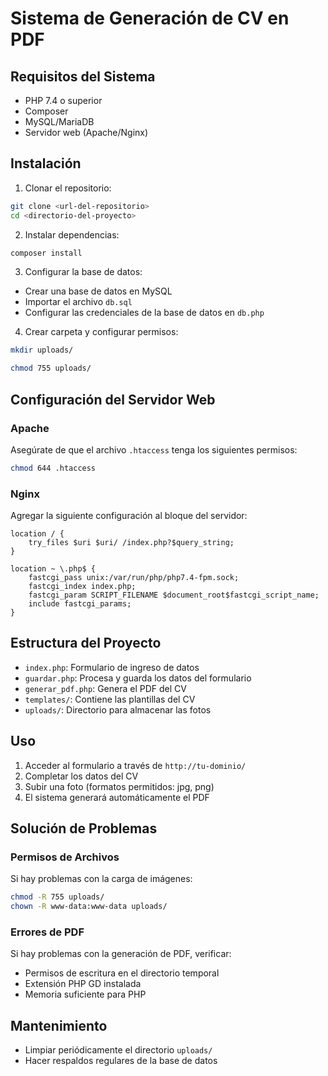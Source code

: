 # Sistema de Generación de CV en PDF

## Requisitos del Sistema
- PHP 7.4 o superior
- Composer
- MySQL/MariaDB
- Servidor web (Apache/Nginx)

## Instalación

1. Clonar el repositorio:
```bash
git clone <url-del-repositorio>
cd <directorio-del-proyecto>
```

2. Instalar dependencias:
```bash
composer install
```

3. Configurar la base de datos:
- Crear una base de datos en MySQL
- Importar el archivo `db.sql`
- Configurar las credenciales de la base de datos en `db.php`

4. Crear carpeta y configurar permisos:
```bash
mkdir uploads/
```

```bash
chmod 755 uploads/
```


## Configuración del Servidor Web

### Apache
Asegúrate de que el archivo `.htaccess` tenga los siguientes permisos:
```bash
chmod 644 .htaccess
```

### Nginx
Agregar la siguiente configuración al bloque del servidor:
```nginx
location / {
    try_files $uri $uri/ /index.php?$query_string;
}

location ~ \.php$ {
    fastcgi_pass unix:/var/run/php/php7.4-fpm.sock;
    fastcgi_index index.php;
    fastcgi_param SCRIPT_FILENAME $document_root$fastcgi_script_name;
    include fastcgi_params;
}
```

## Estructura del Proyecto
- `index.php`: Formulario de ingreso de datos
- `guardar.php`: Procesa y guarda los datos del formulario
- `generar_pdf.php`: Genera el PDF del CV
- `templates/`: Contiene las plantillas del CV
- `uploads/`: Directorio para almacenar las fotos

## Uso
1. Acceder al formulario a través de `http://tu-dominio/`
2. Completar los datos del CV
3. Subir una foto (formatos permitidos: jpg, png)
4. El sistema generará automáticamente el PDF

## Solución de Problemas

### Permisos de Archivos
Si hay problemas con la carga de imágenes:
```bash
chmod -R 755 uploads/
chown -R www-data:www-data uploads/
```

### Errores de PDF
Si hay problemas con la generación de PDF, verificar:
- Permisos de escritura en el directorio temporal
- Extensión PHP GD instalada
- Memoria suficiente para PHP

## Mantenimiento
- Limpiar periódicamente el directorio `uploads/`
- Hacer respaldos regulares de la base de datos
